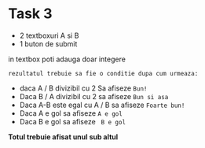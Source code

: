 # Task 3

* 2 textboxuri A si B
* 1 buton de submit

in textbox poti adauga doar integere

``` rezultatul trebuie sa fie o conditie dupa cum urmeaza: ```

* daca A / B divizibil cu 2 Sa afiseze ```Bun!```
* Daca B / A divizibil cu 2 sa afiseze ```Bun si asa```
* Daca A-B este egal cu A / B sa afiseze ```Foarte bun!```
* Daca A e gol sa afiseze ``` A e gol ```
* Daca B e gol sa afiseze ``` B e gol```

**Totul trebuie afisat unul sub altul**
